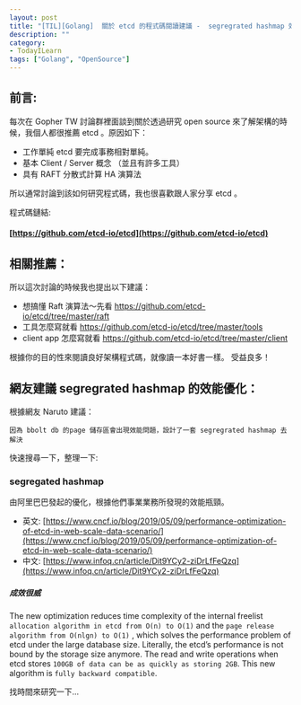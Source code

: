 ```yaml
---
layout: post
title: "[TIL][Golang]  關於 etcd 的程式碼閱讀建議 -  segregrated hashmap 效能優化"
description: ""
category: 
- TodayILearn
tags: ["Golang", "OpenSource"]
---
```




## 前言:

每次在 Gopher TW 討論群裡面談到關於透過研究 open source 來了解架構的時候，我個人都很推薦 etcd 。原因如下：

- 工作單純 etcd 要完成事務相對單純。
- 基本 Client / Server 概念 （並且有許多工具）
- 具有 RAFT 分散式計算 HA 演算法

所以通常討論到該如何研究程式碼，我也很喜歡跟人家分享 etcd 。

程式碼鏈結: 

#### [https://github.com/etcd-io/etcd](https://github.com/etcd-io/etcd)



## 相關推薦：

所以這次討論的時候我也提出以下建議：

- 想搞懂 Raft 演算法～先看 https://github.com/etcd-io/etcd/tree/master/raft
- 工具怎麼寫就看 https://github.com/etcd-io/etcd/tree/master/tools
- client app 怎麼寫就看 https://github.com/etcd-io/etcd/tree/master/client

根據你的目的性來閱讀良好架構程式碼，就像讀一本好書一樣。 受益良多！



## 網友建議 segregrated hashmap 的效能優化：

根據網友 Naruto 建議：

`因為 bbolt db 的page 儲存區會出現效能問題，設計了一套 segregrated hashmap 去解決`

快速搜尋一下，整理一下:

### segregated hashmap

由阿里巴巴發起的優化，根據他們事業業務所發現的效能瓶頸。

- 英文: [https://www.cncf.io/blog/2019/05/09/performance-optimization-of-etcd-in-web-scale-data-scenario/](https://www.cncf.io/blog/2019/05/09/performance-optimization-of-etcd-in-web-scale-data-scenario/)
- 中文: [https://www.infoq.cn/article/Dit9YCy2-ziDrLfFeQzq](https://www.infoq.cn/article/Dit9YCy2-ziDrLfFeQzq)

##### 成效很威

The new optimization reduces time complexity of the internal freelist `allocation algorithm in etcd from O(n) to O(1)` and the `page release algorithm from O(nlgn) to O(1)` , which solves the performance problem of etcd under the large database size. Literally, the etcd’s performance is not bound by the storage size anymore. The read and write operations when etcd stores `100GB of data can be as quickly as storing 2GB`.  This new algorithm is `fully backward compatible`.



找時間來研究一下...

